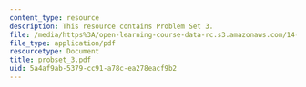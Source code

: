 ```yaml
---
content_type: resource
description: This resource contains Problem Set 3.
file: /media/https%3A/open-learning-course-data-rc.s3.amazonaws.com/14-451-macroeconomic-theory-i-spring-2007/5a4af9ab5379cc91a78cea278eacf9b2_probset_3.pdf
file_type: application/pdf
resourcetype: Document
title: probset_3.pdf
uid: 5a4af9ab-5379-cc91-a78c-ea278eacf9b2
---
```

